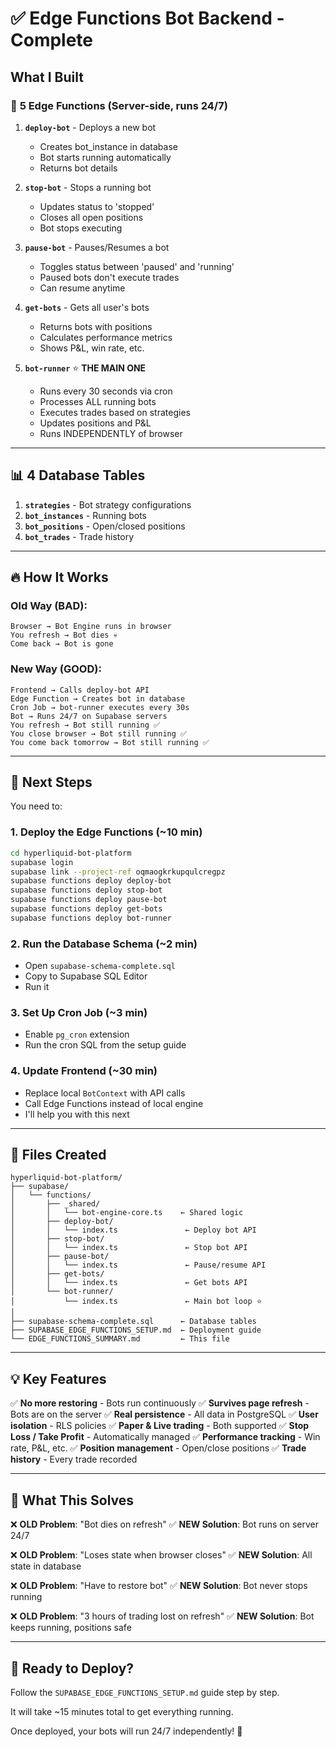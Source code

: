 # ✅ Edge Functions Bot Backend - Complete

## What I Built

### 🎯 **5 Edge Functions** (Server-side, runs 24/7)

1. **`deploy-bot`** - Deploys a new bot
   - Creates bot_instance in database
   - Bot starts running automatically
   - Returns bot details

2. **`stop-bot`** - Stops a running bot
   - Updates status to 'stopped'
   - Closes all open positions
   - Bot stops executing

3. **`pause-bot`** - Pauses/Resumes a bot
   - Toggles status between 'paused' and 'running'
   - Paused bots don't execute trades
   - Can resume anytime

4. **`get-bots`** - Gets all user's bots
   - Returns bots with positions
   - Calculates performance metrics
   - Shows P&L, win rate, etc.

5. **`bot-runner`** ⭐ **THE MAIN ONE**
   - Runs every 30 seconds via cron
   - Processes ALL running bots
   - Executes trades based on strategies
   - Updates positions and P&L
   - Runs INDEPENDENTLY of browser

---

## 📊 **4 Database Tables**

1. **`strategies`** - Bot strategy configurations
2. **`bot_instances`** - Running bots
3. **`bot_positions`** - Open/closed positions
4. **`bot_trades`** - Trade history

---

## 🔥 **How It Works**

### Old Way (BAD):
```
Browser → Bot Engine runs in browser
You refresh → Bot dies 💀
Come back → Bot is gone
```

### New Way (GOOD):
```
Frontend → Calls deploy-bot API
Edge Function → Creates bot in database
Cron Job → bot-runner executes every 30s
Bot → Runs 24/7 on Supabase servers
You refresh → Bot still running ✅
You close browser → Bot still running ✅
You come back tomorrow → Bot still running ✅
```

---

## 🚀 **Next Steps**

You need to:

### 1. **Deploy the Edge Functions** (~10 min)
```bash
cd hyperliquid-bot-platform
supabase login
supabase link --project-ref oqmaogkrkupqulcregpz
supabase functions deploy deploy-bot
supabase functions deploy stop-bot
supabase functions deploy pause-bot
supabase functions deploy get-bots
supabase functions deploy bot-runner
```

### 2. **Run the Database Schema** (~2 min)
- Open `supabase-schema-complete.sql`
- Copy to Supabase SQL Editor
- Run it

### 3. **Set Up Cron Job** (~3 min)
- Enable `pg_cron` extension
- Run the cron SQL from the setup guide

### 4. **Update Frontend** (~30 min)
- Replace local `BotContext` with API calls
- Call Edge Functions instead of local engine
- I'll help you with this next

---

## 📁 **Files Created**

```
hyperliquid-bot-platform/
├── supabase/
│   └── functions/
│       ├── _shared/
│       │   └── bot-engine-core.ts    ← Shared logic
│       ├── deploy-bot/
│       │   └── index.ts               ← Deploy bot API
│       ├── stop-bot/
│       │   └── index.ts               ← Stop bot API
│       ├── pause-bot/
│       │   └── index.ts               ← Pause/resume API
│       ├── get-bots/
│       │   └── index.ts               ← Get bots API
│       └── bot-runner/
│           └── index.ts               ← Main bot loop ⭐
│
├── supabase-schema-complete.sql      ← Database tables
├── SUPABASE_EDGE_FUNCTIONS_SETUP.md  ← Deployment guide
└── EDGE_FUNCTIONS_SUMMARY.md         ← This file
```

---

## 💡 **Key Features**

✅ **No more restoring** - Bots run continuously
✅ **Survives page refresh** - Bots are on the server
✅ **Real persistence** - All data in PostgreSQL
✅ **User isolation** - RLS policies
✅ **Paper & Live trading** - Both supported
✅ **Stop Loss / Take Profit** - Automatically managed
✅ **Performance tracking** - Win rate, P&L, etc.
✅ **Position management** - Open/close positions
✅ **Trade history** - Every trade recorded

---

## 🎯 **What This Solves**

❌ **OLD Problem**: "Bot dies on refresh"
✅ **NEW Solution**: Bot runs on server 24/7

❌ **OLD Problem**: "Loses state when browser closes"
✅ **NEW Solution**: All state in database

❌ **OLD Problem**: "Have to restore bot"
✅ **NEW Solution**: Bot never stops running

❌ **OLD Problem**: "3 hours of trading lost on refresh"
✅ **NEW Solution**: Bot keeps running, positions safe

---

## 🔧 **Ready to Deploy?**

Follow the `SUPABASE_EDGE_FUNCTIONS_SETUP.md` guide step by step.

It will take ~15 minutes total to get everything running.

Once deployed, your bots will run 24/7 independently! 🚀

